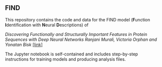 ## FIND 

This repository contains the code and data for the FIND model (**F**unction **I**dentification with **N**eural **D**escriptions) of 

*Discovering Functionally and Structurally Important Features in Protein Sequences with Deep Neural Networks*
*Ranjani Murali, Victoria Orphan and Yonatan Bisk* [[link]](https://www.biorxiv.org/content/10.1101/592808v1)

The Jupyter notebook is self-contained and includes step-by-step instructions for training models and producing analysis files.

